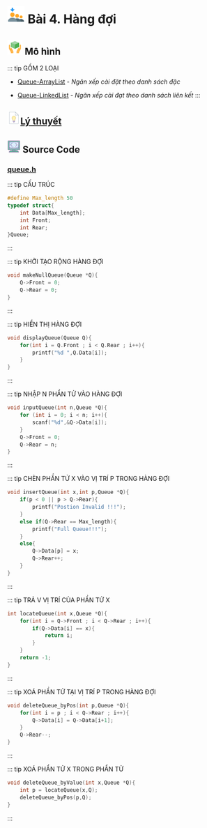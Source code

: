 # <img src="https://raw.githubusercontent.com/Zenfection/Image/master/2020/12/16-23-17-32-icons8-joining_queue.png" width="40"> Bài 4. Hàng đợi

## <img src="https://raw.githubusercontent.com/Zenfection/Image/master/2021/05/08-10-31-59-icons8_handle_with_care_35px.png"> Mô hình 


::: tip GỒM 2 LOẠI

- [Queue-ArrayList](https://www.cs.usfca.edu/~galles/visualization/QueueArray.html) - *Ngăn xếp cài đặt theo danh sách đặc*

- [Queue-LinkedList](https://www.cs.usfca.edu/~galles/visualization/QueueLL.html) - *Ngăn xếp cài đạt theo danh sách liên kết*
:::

## <img src="https://raw.githubusercontent.com/Zenfection/Image/master/2021/05/08-10-30-52-icons8_concept_30px.png">[Lý thuyết](https://nguyenvanhieu.vn/hang-doi-queue/)

## <img src="https://raw.githubusercontent.com/Zenfection/Image/master/2021/05/08-10-24-29-icons8_google_code_30px.png"> Source Code

### [queue.h](https://github.com/Zenfection/zenctu/blob/main/docs/cosonganh/CT177-Cau_truc_du_lieu/Source/Queue/queue.h)

::: tip CẤU TRÚC

```c
#define Max_length 50
typedef struct{
    int Data[Max_length];
    int Front;
    int Rear;
}Queue;
```
:::

::: tip KHỞI TẠO RỘNG HÀNG ĐỢI

```c
void makeNullQueue(Queue *Q){
    Q->Front = 0;
    Q->Rear = 0;
}
```
:::

::: tip HIỂN THỊ HÀNG ĐỢI

```c
void displayQueue(Queue Q){
    for(int i = Q.Front ; i < Q.Rear ; i++){
        printf("%d ",Q.Data[i]);
    }
}
```
:::

::: tip NHẬP N PHẦN TỬ VÀO HÀNG ĐỢI

```c
void inputQueue(int n,Queue *Q){
    for (int i = 0; i < n; i++){
        scanf("%d",&Q->Data[i]);
    }
    Q->Front = 0;
    Q->Rear = n;
}
```
:::

::: tip CHÈN PHẦN TỬ X VÀO VỊ TRÍ P TRONG HÀNG ĐỢI

```c
void insertQueue(int x,int p,Queue *Q){
    if(p < 0 || p > Q->Rear){
        printf("Postion Invalid !!!");
    }
    else if(Q->Rear == Max_length){
        printf("Full Queue!!!");
    }
    else{
        Q->Data[p] = x;
        Q->Rear++;
    }
}
```
:::

::: tip TRẢ V VỊ TRÍ CỦA PHẦN TỬ X

```c
int locateQueue(int x,Queue *Q){
    for(int i = Q->Front ; i < Q->Rear ; i++){
        if(Q->Data[i] == x){
            return i;
        }
    }
    return -1;
}
```
:::

::: tip XOÁ PHẦN TỬ TẠI VỊ TRÍ P TRONG HÀNG ĐỢI

```c
void deleteQueue_byPos(int p,Queue *Q){
    for(int i = p ; i < Q->Rear ; i++){
        Q->Data[i] = Q->Data[i+1];
    }
    Q->Rear--;
}
```
:::

::: tip XOÁ PHẦN TỬ X TRONG PHẦN TỬ

```c
void deleteQueue_byValue(int x,Queue *Q){
    int p = locateQueue(x,Q);
    deleteQueue_byPos(p,Q);
}
```
:::

<comment/>
